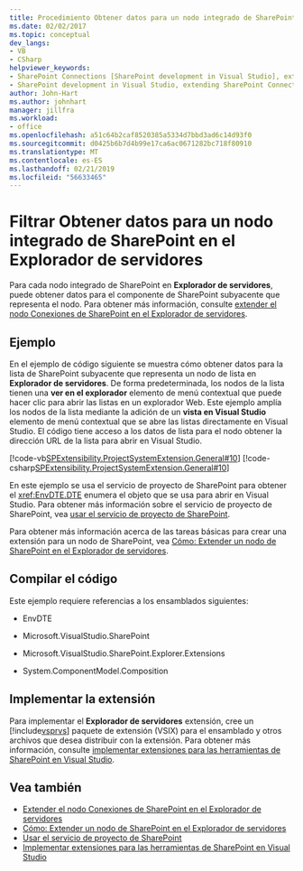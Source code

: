 ```yaml
---
title: Procedimiento Obtener datos para un nodo integrado de SharePoint en el Explorador de servidores | Documentos de Microsoft
ms.date: 02/02/2017
ms.topic: conceptual
dev_langs:
- VB
- CSharp
helpviewer_keywords:
- SharePoint Connections [SharePoint development in Visual Studio], extending a node
- SharePoint development in Visual Studio, extending SharePoint Connections node in Server Explorer
author: John-Hart
ms.author: johnhart
manager: jillfra
ms.workload:
- office
ms.openlocfilehash: a51c64b2caf8520385a5334d7bbd3ad6c14d93f0
ms.sourcegitcommit: d0425b6b7d4b99e17ca6ac0671282bc718f80910
ms.translationtype: MT
ms.contentlocale: es-ES
ms.lasthandoff: 02/21/2019
ms.locfileid: "56633465"
---
```

# <a name="how-to-get-data-for-a-built-in-sharepoint-node-in-server-explorer"></a>Filtrar Obtener datos para un nodo integrado de SharePoint en el Explorador de servidores
  Para cada nodo integrado de SharePoint en **Explorador de servidores**, puede obtener datos para el componente de SharePoint subyacente que representa el nodo. Para obtener más información, consulte [extender el nodo Conexiones de SharePoint en el Explorador de servidores](../sharepoint/extending-the-sharepoint-connections-node-in-server-explorer.md).

## <a name="example"></a>Ejemplo
 En el ejemplo de código siguiente se muestra cómo obtener datos para la lista de SharePoint subyacente que representa un nodo de lista en **Explorador de servidores**. De forma predeterminada, los nodos de la lista tienen una **ver en el explorador** elemento de menú contextual que puede hacer clic para abrir las listas en un explorador Web. Este ejemplo amplía los nodos de la lista mediante la adición de un **vista en Visual Studio** elemento de menú contextual que se abre las listas directamente en Visual Studio. El código tiene acceso a los datos de lista para el nodo obtener la dirección URL de la lista para abrir en Visual Studio.

 [!code-vb[SPExtensibility.ProjectSystemExtension.General#10](../sharepoint/codesnippet/VisualBasic/projectsystemexamples/extension/serverexplorerextensionnodeinfo.vb#10)]
 [!code-csharp[SPExtensibility.ProjectSystemExtension.General#10](../sharepoint/codesnippet/CSharp/projectsystemexamples/extension/serverexplorerextensionnodeinfo.cs#10)]

 En este ejemplo se usa el servicio de proyecto de SharePoint para obtener el <xref:EnvDTE.DTE> enumera el objeto que se usa para abrir en Visual Studio. Para obtener más información sobre el servicio de proyecto de SharePoint, vea [usar el servicio de proyecto de SharePoint](../sharepoint/using-the-sharepoint-project-service.md).

 Para obtener más información acerca de las tareas básicas para crear una extensión para un nodo de SharePoint, vea [Cómo: Extender un nodo de SharePoint en el Explorador de servidores](../sharepoint/how-to-extend-a-sharepoint-node-in-server-explorer.md).

## <a name="compile-the-code"></a>Compilar el código
 Este ejemplo requiere referencias a los ensamblados siguientes:

-   EnvDTE

-   Microsoft.VisualStudio.SharePoint

-   Microsoft.VisualStudio.SharePoint.Explorer.Extensions

-   System.ComponentModel.Composition

## <a name="deploy-the-extension"></a>Implementar la extensión
 Para implementar el **Explorador de servidores** extensión, cree un [!include[vsprvs](../sharepoint/includes/vsprvs-md.md)] paquete de extensión (VSIX) para el ensamblado y otros archivos que desea distribuir con la extensión. Para obtener más información, consulte [implementar extensiones para las herramientas de SharePoint en Visual Studio](../sharepoint/deploying-extensions-for-the-sharepoint-tools-in-visual-studio.md).

## <a name="see-also"></a>Vea también
- [Extender el nodo Conexiones de SharePoint en el Explorador de servidores](../sharepoint/extending-the-sharepoint-connections-node-in-server-explorer.md)
- [Cómo: Extender un nodo de SharePoint en el Explorador de servidores](../sharepoint/how-to-extend-a-sharepoint-node-in-server-explorer.md)
- [Usar el servicio de proyecto de SharePoint](../sharepoint/using-the-sharepoint-project-service.md)
- [Implementar extensiones para las herramientas de SharePoint en Visual Studio](../sharepoint/deploying-extensions-for-the-sharepoint-tools-in-visual-studio.md)
